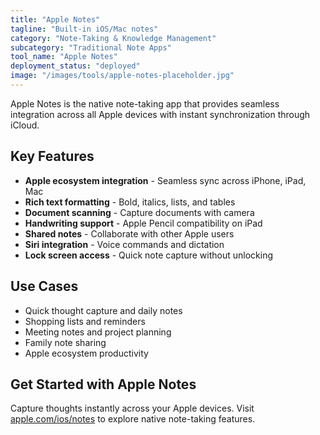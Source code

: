 ```yaml
---
title: "Apple Notes"
tagline: "Built-in iOS/Mac notes"
category: "Note-Taking & Knowledge Management"
subcategory: "Traditional Note Apps"
tool_name: "Apple Notes"
deployment_status: "deployed"
image: "/images/tools/apple-notes-placeholder.jpg"
---
```

Apple Notes is the native note-taking app that provides seamless integration across all Apple devices with instant synchronization through iCloud.

## Key Features

- **Apple ecosystem integration** - Seamless sync across iPhone, iPad, Mac
- **Rich text formatting** - Bold, italics, lists, and tables
- **Document scanning** - Capture documents with camera
- **Handwriting support** - Apple Pencil compatibility on iPad
- **Shared notes** - Collaborate with other Apple users
- **Siri integration** - Voice commands and dictation
- **Lock screen access** - Quick note capture without unlocking

## Use Cases

- Quick thought capture and daily notes
- Shopping lists and reminders
- Meeting notes and project planning
- Family note sharing
- Apple ecosystem productivity

## Get Started with Apple Notes

Capture thoughts instantly across your Apple devices. Visit [apple.com/ios/notes](https://www.apple.com/ios/notes) to explore native note-taking features.